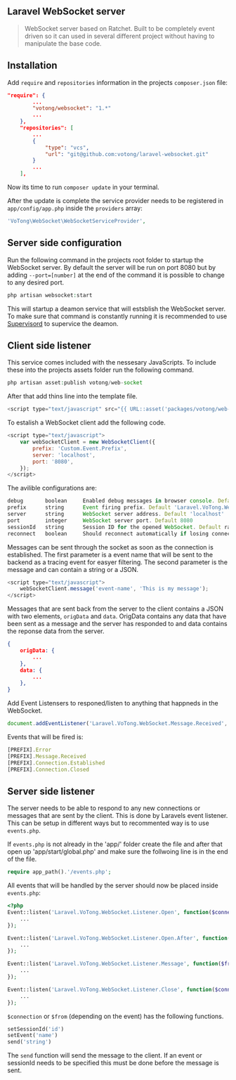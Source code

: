 ## Laravel WebSocket server

> WebSocket server based on Ratchet. Built to be completely event driven so it can used in several different project without having to manipulate the base code.

## Installation

Add `require` and `repositories` information in the projects `composer.json` file:

```json
"require": {
        ...
        "votong/websocket": "1.*"
        ...
    },
    "repositories": [
        ...
        {
            "type": "vcs",
            "url": "git@github.com:votong/laravel-websocket.git"
        }
        ...
    ],
```

Now its time to run `composer update` in your terminal.

After the update is complete the  service provider needs to be registered in `app/config/app.php` inside the `providers` array:

```php
'VoTong\WebSocket\WebSocketServiceProvider',
```

## Server side configuration
Run the following command in the projects root folder to startup the WebSocket server. By default the server will be run on port 8080 but by adding `--port=[number]` at the end of the command it is possible to change to any desired port.

```php
php artisan websocket:start
```

This will startup a deamon service that will estsblish the WebSocket server. To make sure that command is constantly running it is recommended to use [Supervisord](http://supervisord.org/) to supervice the deamon.

## Client side listener

This service comes included with the nessesary JavaScripts. To include these into the projects assets folder run the following command.

```php
php artisan asset:publish votong/web-socket
```

After that add thins line into the template file.

```php
<script type="text/javascript" src="{{ URL::asset('packages/votong/web-socket/js/WebSocketClient.js') }}"></script>
```

To estalish a WebSocket client add the following code.

```JavaScript
<script type="text/javascript">
    var webSocketClient = new WebSocketClient({
        prefix: 'Custom.Event.Prefix',
        server: 'localhost',
        port: '8080',
    });
</script>
```

The avilible configurations are:

```JavaScript
debug       boolean     Enabled debug messages in browser console. Default is false.
prefix      string      Event firing prefix. Default 'Laravel.VoTong.WebSocket'
server      string      WebSocket server address. Default 'localhost'
port        integer     WebSocket server port. Default 8080
sessionId   string      Session ID for the opened WebSocket. Default random integer.
reconnect   boolean     Should reconnect automatically if losing connection. Default true.
```

Messages can be sent through the socket as soon as the connection is established. The first parameter is a event name that will be sent to the backend as a tracing event for easyer filtering. The second parameter is the message and can contain a string or a JSON.

```JavaScript
<script type="text/javascript">
    webSocketClient.message('event-name', 'This is my message');
</script>
```

Messages that are sent back from the server to the client contains a JSON with two elements, `origData` and `data`. OrigData contains any data that have been sent as a message and the server has responded to and data contains the reponse data from the server.

```JSON
{
    origData: {
        ...
    },
    data: {
        ...
    },
}
```

Add Event Listensers to responed/listen to anything that happneds in the WebSocket.

```JavaScript
document.addEventListener('Laravel.VoTong.WebSocket.Message.Received', function(event) {});
```

Events that will be fired is:

```JavaScript
[PREFIX].Error
[PREFIX].Message.Received
[PREFIX].Connection.Established
[PREFIX].Connection.Closed
```

## Server side listener

The server needs to be able to respond to any new connections or messages that are sent by the client. This is done by Laravels event listener. This can be setup in different ways but to recommented way is to use `events.php`.

If `events.php` is not already in the 'app/' folder create the file and after that open up 'app/start/global.php' and make sure the follwoing line is in the end of the file.

```php
require app_path().'/events.php';
```

All events that will be handled by the server should now be placed inside `events.php`:

```php
<?php
Event::listen('Laravel.VoTong.WebSocket.Listener.Open', function($connection, $clients, $listener){
    ...
});

Event::listen('Laravel.VoTong.WebSocket.Listener.Open.After', function($connection, $clients, $listener){
    ...
});

Event::listen('Laravel.VoTong.WebSocket.Listener.Message', function($from, $raw, $clients, $listener) {
    ...
});

Event::listen('Laravel.VoTong.WebSocket.Listener.Close', function($connection, $clients, $listener) {
    ...
});
```

`$connection` or `$from` (depending on the event) has the following functions.


```PHP
setSessionId('id')
setEvent('name')
send('string')

```

The `send` function will send the message to the client. If an event or sessionId needs to be specified this must be done before the message is sent.
